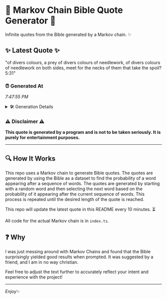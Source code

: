 # 📖 Markov Chain Bible Quote Generator 📖

Infinite quotes from the Bible generated by a Markov chain. ✨

## ✨ Latest Quote ✨
"of divers colours, a prey of divers colours of needlework, of divers colours of needlework on both sides, meet for the necks of them that take the spoil? 5:31"

### ⏰ Generated At
*7:47:55 PM*

<details>
    <summary>🛠️ Generation Details</summary>
    <p>
        <strong>🌱 Seed:</strong> of<br>
        <strong>🔄 Iterations:</strong> 28<br>
        <strong>📜 Context History:</strong><br>[ of ]: divers<br>[ of, divers ]: colours,<br>[ of, divers, colours, ]: a<br>[ of, divers, colours,, a ]: prey<br>[ of, divers, colours,, a, prey ]: of<br>[ of, divers, colours,, a, prey, of ]: divers<br>[ divers, colours,, a, prey, of, divers ]: colours<br>[ colours,, a, prey, of, divers, colours ]: of<br>[ a, prey, of, divers, colours, of ]: needlework,<br>[ prey, of, divers, colours, of, needlework, ]: of<br>[ of, divers, colours, of, needlework,, of ]: divers<br>[ divers, colours, of, needlework,, of, divers ]: colours<br>[ colours, of, needlework,, of, divers, colours ]: of<br>[ of, needlework,, of, divers, colours, of ]: needlework<br>[ needlework,, of, divers, colours, of, needlework ]: on<br>[ of, divers, colours, of, needlework, on ]: both<br>[ divers, colours, of, needlework, on, both ]: sides,<br>[ colours, of, needlework, on, both, sides, ]: meet<br>[ of, needlework, on, both, sides,, meet ]: for<br>[ needlework, on, both, sides,, meet, for ]: the<br>[ on, both, sides,, meet, for, the ]: necks<br>[ both, sides,, meet, for, the, necks ]: of<br>[ sides,, meet, for, the, necks, of ]: them<br>[ meet, for, the, necks, of, them ]: that<br>[ for, the, necks, of, them, that ]: take<br>[ the, necks, of, them, that, take ]: the<br>[ necks, of, them, that, take, the ]: spoil?<br>[ of, them, that, take, the, spoil? ]: 5:31<br>
    </p>
</details>

### ⚠️ Disclaimer ⚠️
**This quote is generated by a program and is not to be taken seriously. It is purely for entertainment purposes.**

---

## 🔍 How It Works

This repo uses a Markov chain to generate Bible quotes. The quotes are generated by using the Bible as a dataset to find the probability of a word appearing after a sequence of words. The quotes are generated by starting with a random word and then selecting the next word based on the probability of it appearing after the current sequence of words. This process is repeated until the desired length of the quote is reached.

This repo will update the latest quote in this README every 10 minutes. ⏳

All code for the actual Markov chain is in `index.ts`.

## ❓ Why

I was just messing around with Markov Chains and found that the Bible surprisingly yielded good results when prompted. 
It was suggested by a friend, and I am in no way christian.

Feel free to adjust the text further to accurately reflect your intent and experience with the project!

---

*Enjoy*✨
